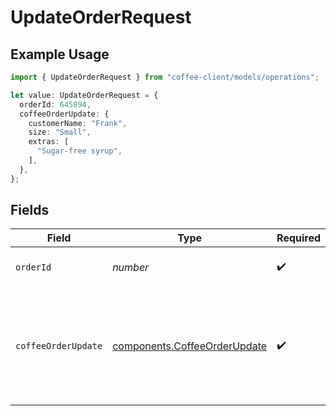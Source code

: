 # UpdateOrderRequest

## Example Usage

```typescript
import { UpdateOrderRequest } from "coffee-client/models/operations";

let value: UpdateOrderRequest = {
  orderId: 645894,
  coffeeOrderUpdate: {
    customerName: "Frank",
    size: "Small",
    extras: [
      "Sugar-free syrup",
    ],
  },
};
```

## Fields

| Field                                                                           | Type                                                                            | Required                                                                        | Description                                                                     | Example                                                                         |
| ------------------------------------------------------------------------------- | ------------------------------------------------------------------------------- | ------------------------------------------------------------------------------- | ------------------------------------------------------------------------------- | ------------------------------------------------------------------------------- |
| `orderId`                                                                       | *number*                                                                        | :heavy_check_mark:                                                              | The ID of the order to operate on                                               |                                                                                 |
| `coffeeOrderUpdate`                                                             | [components.CoffeeOrderUpdate](../../models/components/coffeeorderupdate.md)    | :heavy_check_mark:                                                              | N/A                                                                             | {<br/>"customer_name": "Frank",<br/>"size": "Small",<br/>"extras": [<br/>"Sugar-free syrup"<br/>]<br/>} |